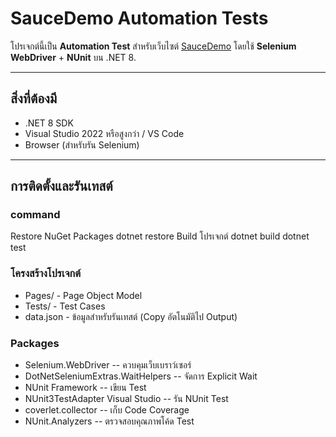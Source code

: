 # SauceDemo Automation Tests

โปรเจกต์นี้เป็น **Automation Test** สำหรับเว็บไซต์ [SauceDemo](https://www.saucedemo.com/) โดยใช้ **Selenium WebDriver** + **NUnit** บน .NET 8.

---

## สิ่งที่ต้องมี

- .NET 8 SDK
- Visual Studio 2022 หรือสูงกว่า / VS Code
- Browser (สำหรับรัน Selenium)

---

## การติดตั้งและรันเทสต์

### command
Restore NuGet Packages
dotnet restore
Build โปรเจกต์
dotnet build
dotnet test

### โครงสร้างโปรเจกต์
- Pages/ - Page Object Model
- Tests/ - Test Cases
- data.json - ข้อมูลสำหรับรันเทสต์ (Copy อัตโนมัติไป Output)

### Packages 
- Selenium.WebDriver --	ควบคุมเว็บเบราว์เซอร์
- DotNetSeleniumExtras.WaitHelpers	-- จัดการ Explicit Wait
- NUnit	Framework -- เขียน Test
- NUnit3TestAdapter	Visual Studio -- รัน NUnit Test
- coverlet.collector --	เก็บ Code Coverage
- NUnit.Analyzers	-- ตรวจสอบคุณภาพโค้ด Test
